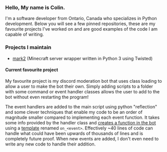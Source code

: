 ### Hello, My name is Colin. 
I'm a software developer from Ontario, Canada who specializes in Python development. Below you will see a few pinned repositories, these are my favourite projects I've worked on and are good examples of the code I am capable of writing.

### Projects I maintain

- [mark2](https://github.com/gsand/mark2) (Minecraft server wrapper written in Python 3 using Twisted)

#### Current favourite project
My favourite project is my discord moderation bot that uses class loading to allow a user to make the bot their own. Simply adding scripts to a folder with some command or event handler classes allows the user to add to the bot without even restarting the program!

The event handlers are added to the main script using python "reflection" and some clever techniques that enable my code to be an order of magnitude smaller compared to implementing each event function. It takes some info provided by the handler class and [creates a function in the bot](https://github.com/Column01/Discord-Moderation-Bot/blob/master/event_registry.py#L63-L94) using a [template](https://github.com/Column01/Discord-Moderation-Bot/blob/master/bot.py#L46-L56) renamed `on_<event>`. Effectively ~40 lines of code can handle what could have been upwards of thousands of lines and is completely future proof. When new events are added, I don't even need to write any new code to handle their addition.
